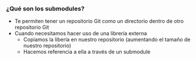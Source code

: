 ### ¿Qué son los submodules?

* Te permiten tener un repositorio Git como un directorio dentro de otro repositorio Git
* Cuando necesitamos hacer uso de una librería externa
  * Copiamos la libería en nuestro repositorio (aumentando el tamaño de nuestro repositorio)
  * Hacemos referencia a ella a través de un submodule
